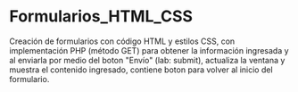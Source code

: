 # Formularios_HTML_CSS
Creación de formularios con código HTML y estilos CSS, con implementación PHP (método GET) para obtener la información ingresada y al enviarla por medio del boton "Envío" (lab: submit), actualiza la ventana y muestra el contenido ingresado, contiene boton para volver al inicio del formulario.
